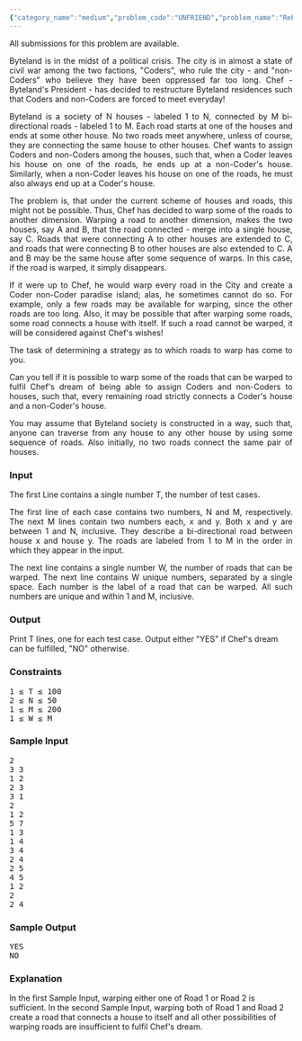 ```yaml
---
{"category_name":"medium","problem_code":"UNFRIEND","problem_name":"Rebuilding Byteland","languages_supported":{"0":"ADA","1":"ASM","2":"BASH","3":"BF","4":"C","5":"C99 strict","6":"CAML","7":"CLOJ","8":"CLPS","9":"CPP 4.3.2","10":"CPP 4.9.2","11":"CPP14","12":"CS2","13":"D","14":"ERL","15":"FORT","16":"FS","17":"GO","18":"HASK","19":"ICK","20":"ICON","21":"JAVA","22":"JS","23":"LISP clisp","24":"LISP sbcl","25":"LUA","26":"NEM","27":"NICE","28":"NODEJS","29":"PAS fpc","30":"PAS gpc","31":"PERL","32":"PERL6","33":"PHP","34":"PIKE","35":"PRLG","36":"PYTH","37":"PYTH 3.4","38":"RUBY","39":"SCALA","40":"SCM guile","41":"SCM qobi","42":"ST","43":"TCL","44":"TEXT","45":"WSPC"},"max_timelimit":2,"source_sizelimit":50000,"problem_author":"gamabunta","problem_tester":null,"date_added":"4-08-2012","tags":{"0":"colouring","1":"cook25","2":"gamabunta","3":"gauss","4":"graph"},"time":{"view_start_date":1345403134,"submit_start_date":1345403134,"visible_start_date":1345402200,"end_date":1735669800},"layout":"problem"}
---
```

<span class="solution-visible-txt">All submissions for this problem are available.</span><p style="text-align:justify">
Byteland is in the midst of a political crisis. The city is in almost a state of civil war among the two factions, "Coders", who rule the city -
and "non-Coders" who believe they have been oppressed far too long. Chef - Byteland's President - has decided to restructure Byteland
residences such that Coders and non-Coders are forced to meet everyday!
</p>
<p style="text-align:justify">
Byteland is a society of N houses - labeled 1 to N, connected by M bi-directional roads - labeled 1 to M. Each road starts at one of
the houses and ends at some other house. No two roads meet anywhere, unless of course, they are connecting the same house to other
houses. Chef wants to assign Coders and non-Coders among the houses, such that, when a Coder leaves his house on one of the roads,
he ends up at a non-Coder's house. Similarly, when a non-Coder leaves his house on one of the
roads, he must also always end up at a Coder's house.
</p>
<p style="text-align:justify">
The problem is, that under the current scheme of houses and roads, this might not be possible. Thus, Chef has decided to warp some
of the roads to another dimension. Warping a road to another dimension, makes the two houses, say A and B, that the road connected -
merge into a single house, say C.  Roads that were connecting A to other houses are extended to C, and roads that were connecting B
to other houses are also extended to C. A and B may be the same house after some sequence of warps. In this case, if the road is warped,
it simply disappears.
</p>
<p style="text-align:justify">
If it were up to Chef, he would warp every road in the City and create a Coder non-Coder paradise island; alas, he sometimes cannot do so.
For example, only a few roads may be available for warping, since the other roads are too long. Also, it may be possible that after warping some roads,
some road connects a house with itself. If such a road cannot be warped, it will be considered against Chef's wishes!
</p>
<p style="text-align:justify">
The task of determining a strategy as to which roads to warp has come to you.
</p>
<p style="text-align:justify">
Can you tell if it is possible to warp some of the roads that can be warped to fulfil Chef's dream of being able to assign Coders and
non-Coders to houses, such that, every remaining road strictly connects a Coder's house and a non-Coder's house.
</p>
<p style="text-align:justify">
You may assume that Byteland society is constructed in a way, such that, anyone can traverse from any house to any other house by using
some sequence of roads. Also initially, no two roads connect the same pair of houses.
</p>
<p style="text-align:justify">
<h3>Input</h3>
The first Line contains a single number T, the number of test cases.
</p>
<p style="text-align:justify">
The first line of each case contains two numbers, N and M, respectively. The next M lines contain two numbers each, x and y. Both x and y
are between 1 and N, inclusive. They describe a bi-directional road between house x and house y. The roads are labeled from 1 to M
in the order in which they appear in the input.
</p>
<p style="text-align:justify">
The next line contains a single number W, the number of roads that can be warped. The next line contains W unique numbers, separated by a
single space. Each number is the label of a road that can be warped. All such numbers are unique and within 1 and M, inclusive.
</p>
<p style="text-align:justify">
<h3>Output</h3>
Print T lines, one for each test case. Output either "YES" if Chef's dream can be fulfilled, "NO" otherwise.
</p>
<p style="text-align:justify">
<h3>Constraints</h3>
<pre>1 &le; T &le; 100
2 &le; N &le; 50
1 &le; M &le; 200
1 &le; W &le; M
</pre>
</p>
<p style="text-align:justify">
<h3>Sample Input</h3>
<pre>2
3 3
1 2
2 3
3 1
2
1 2
5 7
1 3
1 4
3 4
2 4
2 5
4 5
1 2
2
2 4
</pre>
</p>
<p style="text-align:justify">
<h3>Sample Output</h3>
<pre>YES
NO
</pre>
</p>
<p style="text-align:justify">
<h3>Explanation</h3>
In the first Sample Input, warping either one of Road 1 or Road 2 is sufficient. In the second Sample Input, warping both of Road 1
and Road 2 create a road that connects a house to itself and all other possibilities of warping roads are insufficient to fulfil Chef's dream.
</p>